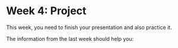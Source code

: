 # Week 4: Project

This week, you need to finish your presentation and also practice it. 

The information from the last week should help you: [](../week3/project.md)
